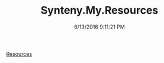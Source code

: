 ﻿---
title: Synteny.My.Resources
date: 6/13/2016 9:11:21 PM
---

[Resources](T-Synteny.My.Resources.Resources.html)
